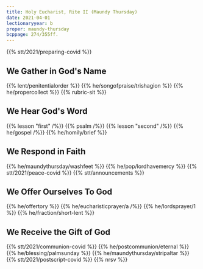 ```yaml
---
title: Holy Eucharist, Rite II (Maundy Thursday)
date: 2021-04-01
lectionaryyear: b
proper: maundy-thursday
bcppage: 274/355ff.
---
```

{{% stt/2021/preparing-covid %}}

## We Gather in God's Name
{{% lent/penitentialorder %}}
{{% he/songofpraise/trishagion %}}
{{% he/propercollect %}}
{{% rubric-sit %}}

## We Hear God's Word
{{% lesson "first" /%}}
{{% psalm /%}}
{{% lesson "second" /%}}
{{% he/gospel /%}}
{{% he/homily/brief %}}

## We Respond in Faith
{{% he/maundythursday/washfeet %}}
{{% he/pop/lordhavemercy %}}
{{% stt/2021/peace-covid %}}
{{% stt/announcements %}}

## We Offer Ourselves To God
{{% he/offertory %}}
{{% he/eucharisticprayer/a /%}}
{{% he/lordsprayer/1 %}}
{{% he/fraction/short-lent %}}

## We Receive the Gift of God
{{% stt/2021/communion-covid %}}
{{% he/postcommunion/eternal %}}
{{% he/blessing/palmsunday %}}
{{% he/maundythursday/stripaltar %}}
{{% stt/2021/postscript-covid %}}
{{% nrsv %}}
